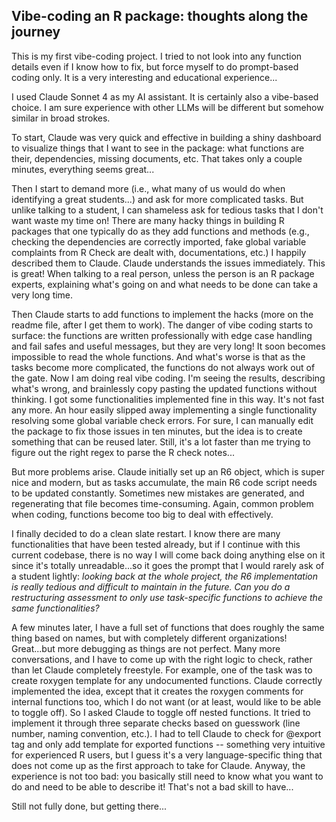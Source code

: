 ## Vibe-coding an R package: thoughts along the journey

This is my first vibe-coding project. I tried to not look into any function details even if I know how to fix, but force myself to do prompt-based coding only. It is a very interesting and educational experience...

I used Claude Sonnet 4 as my AI assistant. It is certainly also a vibe-based choice. I am sure experience with other LLMs will be different but somehow similar in broad strokes.

To start, Claude was very quick and effective in building a shiny dashboard to visualize things that I want to see in the package: what functions are their, dependencies, missing documents, etc. That takes only a couple minutes, everything seems great...

Then I start to demand more (i.e., what many of us would do when identifying a great students...) and ask for more complicated tasks. But unlike talking to a student, I can shameless ask for tedious tasks that I don't want waste my time on! There are many hacky things in building R packages that one typically do as they add functions and methods (e.g., checking the dependencies are correctly imported, fake global variable complaints from R Check are dealt with, documentations, etc.) I happily described them to Claude. Claude understands the issues immediately. This is great! When talking to a real person, unless the person is an R package experts, explaining what's going on and what needs to be done can take a very long time. 

Then Claude starts to add functions to implement the hacks (more on the readme file, after I get them to work). The danger of vibe coding starts to surface: the functions are written professionally with edge case handling and fail safes and useful messages, but they are very long! It soon becomes impossible to read the whole functions. And what's worse is that as the tasks become more complicated, the functions do not always work out of the gate. Now I am doing real vibe coding. I'm seeing the results, describing what's wrong, and brainlessly copy pasting the updated functions without thinking. I got some functionalities implemented fine in this way. It's not fast any more. An hour easily slipped away implementing a single functionality resolving some global variable check errors. For sure, I can manually edit the package to fix those issues in ten minutes, but the idea is to create something that can be reused later. Still, it's a lot faster than me trying to figure out the right regex to parse the R check notes...

But more problems arise. Claude initially set up an R6 object, which is super nice and modern, but as tasks accumulate, the main R6 code script needs to be updated constantly. Sometimes new mistakes are generated, and regenerating that file becomes time-consuming. Again, common problem when coding, functions become too big to deal with effectively. 

I finally decided to do a clean slate restart. I know there are many functionalities that have been tested already, but if I continue with this current codebase, there is no way I will come back doing anything else on it since it's totally unreadable...so it goes the prompt that I would rarely ask of a student lightly: _looking back at the whole project, the R6 implementation is really tedious and difficult to maintain in the future. Can you do a restructuring assessment to only use task-specific functions to achieve the same functionalities?_

A few minutes later, I have a full set of functions that does roughly the same thing based on names, but with completely different organizations! Great...but more debugging as things are not perfect. Many more conversations, and I have to come up with the right logic to check, rather than let Claude completely freestyle. For example, one of the task was to create roxygen template for any undocumented functions. Claude correctly implemented the idea, except that it creates the roxygen comments for internal functions too, which I do not want (or at least, would like to be able to toggle off). So I asked Claude to toggle off nested functions. It tried to implement it through three separate checks based on guesswork (line number, naming convention, etc.). I had to tell Claude to check for @export tag and only add template for exported functions -- something very intuitive for experienced R users, but I guess it's a very language-specific thing that does not come up as the first approach to take for Claude. Anyway, the experience is not too bad: you basically still need to know what you want to do and need to be able to describe it! That's not a bad skill to have... 


Still not fully done, but getting there...